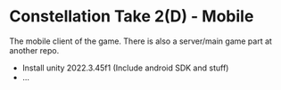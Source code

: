 # Constellation Take 2(D) - Mobile

The mobile client of the game. There is also a server/main game part at another repo.

- Install unity 2022.3.45f1 (Include android SDK and stuff)
- ...

